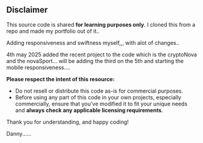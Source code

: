 ## Disclaimer

This source code is shared **for learning purposes only**. I cloned this from a repo and made my portfolio out of it..

Adding responsiveness and swiftness myself,,, with alot of changes..


4th may 2025 added the recent project to the code which is the cryptoNova and the novaSport... will be adding the third on the 5th and starting the mobile responsiveness....



**Please respect the intent of this resource:**
- Do not resell or distribute this code as-is for commercial purposes.
- Before using any part of this code in your own projects, especially commercially, ensure that you’ve modified it to fit your unique needs and **always check any applicable licensing requirements**.

Thank you for understanding, and happy coding!

Danny......
